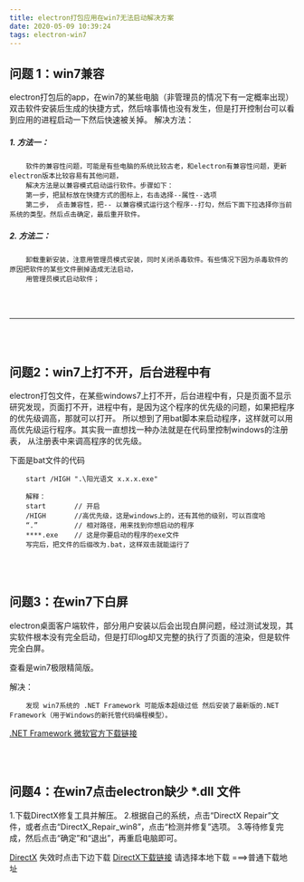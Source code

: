 ```yaml
---
title: electron打包应用在win7无法启动解决方案
date: 2020-05-09 10:39:24
tags: electron-win7
---
```

## 问题 1：win7兼容
electron打包后的app，在win7的某些电脑（非管理员的情况下有一定概率出现）双击软件安装后生成的快捷方式，然后啥事情也没有发生，但是打开控制台可以看到应用的进程启动一下然后快速被关掉。
 解决方法：
##### 1. 方法一：
        软件的兼容性问题，可能是有些电脑的系统比较古老，和electron有兼容性问题，更新electron版本比较容易有其他问题，
        解决方法是以兼容模式启动运行软件。步骤如下：
        第一步，把鼠标放在快捷方式的图标上，右击选择--属性--选项
        第二步， 点击兼容性，把-- 以兼容模式运行这个程序--打勾，然后下面下拉选择你当前系统的类型。然后点击确定，最后重开软件。
##### 2. 方法二：
        卸载重新安装，注意用管理员模式安装，同时关闭杀毒软件。有些情况下因为杀毒软件的原因把软件的某些文件删掉造成无法启动，
        用管理员模式启动软件；
<br/>
<br/>

***
<br/>
<br/>

## 问题2：win7上打不开，后台进程中有

electron打包文件，在某些windows7上打不开，后台进程中有，只是页面不显示
研究发现，页面打不开，进程中有，是因为这个程序的优先级的问题，如果把程序的优先级调高，那就可以打开。
所以想到了用bat脚本来启动程序，这样就可以用高优先级运行程序。其实我一直想找一种办法就是在代码里控制windows的注册表，
从注册表中来调高程序的优先级。

下面是bat文件的代码

```
    start /HIGH ".\阳光语文 x.x.x.exe"
```

        解释：
        start       // 开启
        /HIGH       //高优先级，这是windows上的，还有其他的级别，可以百度哈
        “.”         // 相对路径，用来找到你想启动的程序
        ****.exe    // 这是你要启动的程序的exe文件
        写完后，把文件的后缀改为.bat，这样双击就能运行了

<br/>
<br/>

## 问题3：在win7下白屏

electron桌面客户端软件，部分用户安装以后会出现白屏问题，经过测试发现，其实软件根本没有完全启动，但是打印log却又完整的执行了页面的渲染，但是软件完全白屏。

查看是win7极限精简版。

解决：

        发现 win7系统的 .NET Framework 可能版本超级过低 然后安装了最新版的.NET Framework（用于Windows的新托管代码编程模型）。
[.NET Framework 微软官方下载链接](https://dotnet.microsoft.com/download/dotnet-framework)

<br/>
<br/>

##  问题4：在win7点击electron缺少 *.dll 文件
1.下载DirectX修复工具并解压。
2.根据自己的系统，点击“DirectX Repair”文件，或者点击“DirectX_Repair_win8”，点击“检测并修复”选项。
3.等待修复完成，然后点击“确定”和“退出”，再重启电脑即可。

[DirectX](http://forspeed.onlinedown.net/down/120082DirectX_Repair-V3_9.7z)
失效时点击下边下载
[DirectX下载链接](https://www.onlinedown.net/soft/120082.htm)
请选择本地下载 ===>普通下载地址